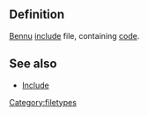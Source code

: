 Definition
----------

[Bennu](Bennu "wikilink") [include](include "wikilink") file, containing
[code](code "wikilink").

See also
--------

-   [Include](Include "wikilink")

<Category:filetypes>
